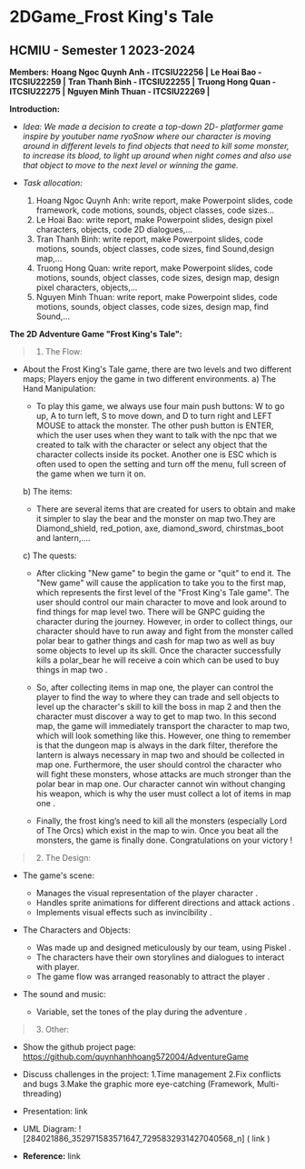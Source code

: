 # 2DGame_Frost King's Tale
## HCMIU - Semester 1 2023-2024
**Members:**
**Hoang Ngoc Quynh Anh - ITCSIU22256 |**
**Le Hoai Bao - ITCSIU22259 |**
**Tran Thanh Binh - ITCSIU22255 |**
**Truong Hong Quan - ITCSIU22275 |**
**Nguyen Minh Thuan - ITCSIU22269 |**

**Introduction:**
* *Idea: We made a decision to create a top-down 2D- platformer game inspire by youtuber name ryoSnow where our character is moving around in  different levels  to find objects that need to kill some monster, to increase its blood, to light up around when night comes and also use that object to move to the next level or winning the game.*

  
* *Task allocation:*
  1. Hoang Ngoc Quynh Anh: write report, make Powerpoint slides, code framework, code motions, sounds, object classes, code sizes...
  2. Le Hoai Bao: write report, make Powerpoint slides, design pixel characters, objects, code 2D dialogues,...
  3. Tran Thanh Binh: write report, make Powerpoint slides, code motions, sounds, object classes, code sizes, find Sound,design map,...
  4. Truong Hong Quan: write report, make Powerpoint slides, code motions, sounds, object classes, code sizes, design map, design pixel characters, objects,...
  5. Nguyen Minh Thuan: write report, make Powerpoint slides, code motions, sounds, object classes, code sizes, design map, find Sound,...
 
**The 2D Adventure Game "Frost King's Tale":**
> 1. The Flow:
   - About the Frost King's Tale game, there are two levels and two different maps; Players enjoy the game in two different environments.
     a) The Hand Manipulation:
     
     + To play this game, we always use four main push buttons: W to go up, A to turn left, S to move down, and D to turn right and LEFT MOUSE to attack the monster. The other push button is ENTER, which the user uses when they want to talk with the npc that we created to talk with the character or select any object that the character collects inside its pocket. Another one is ESC which is often used to open the setting and turn off the menu, full screen of the game when we turn it on.
       
      b) The items:

     + There are several items that are created for users to obtain and make it simpler to slay the bear and the monster on map two.They are Diamond_shield, red_potion, axe, diamond_sword, chirstmas_boot and lantern,....
       
     c) The quests:

      + After clicking "New game" to begin the game or "quit" to end it. The "New game" will cause the application to take you to the first map, which represents the first level of the "Frost King's Tale game". The user should control our main character to move and look around to find things for map level two. There will be GNPC guiding the character during the journey. However, in order to collect things, our character should have to run away and fight from the monster called polar bear to gather things and cash for map two as well as buy some objects to level up its skill. Once the character successfully kills a  polar_bear he will receive a coin which can be used to buy things in map two .
     
     + So, after collecting items in map one, the player can control the player to find the way to where they can trade and sell objects to level up the character's skill to kill the boss in map 2 and then the character  must discover a way to get to map two. In this second map, the game will immediately transport the character to map two, which will look something like this. However, one thing to remember is that the dungeon map is always in the dark filter, therefore the lantern is always necessary in map two and should be collected in map one. Furthermore, the user should control the character who will fight these monsters, whose attacks are much stronger than the polar bear in map one. Our character cannot win without changing his weapon, which is why the user must collect a lot of items in map one .

     + Finally, the frost king’s need to kill all the monsters (especially Lord of The Orcs) which exist in the map to win. Once you beat all the monsters, the game is finally done. Congratulations on your victory !
       
> 2. The Design:
  - The game's scene: 
    + Manages the visual representation of the player character .
    + Handles sprite animations for different directions and attack actions .
    + Implements visual effects such as invincibility .
     
  - The Characters and Objects:
    + Was made up and designed meticulously by our team, using Piskel .
    + The characters have their own storylines and dialogues to interact with player.
    + The game flow was arranged reasonably to attract the player .

  - The sound and music:
    + Variable, set the tones of the play during the adventure .
> 3. Other:
  * Show the github project page: https://github.com/quynhanhhoang572004/AdventureGame
  * Discuss challenges in the project: 
    1.Time management
    2.Fix conflicts and bugs
    3.Make the graphic more eye-catching
(Framework, Multi-threading)
  * Presentation:
    link
  * UML Diagram:
    ![284021886_352971583571647_7295832931427040568_n] ( link )

  * **Reference:**
    link
    
       



     
